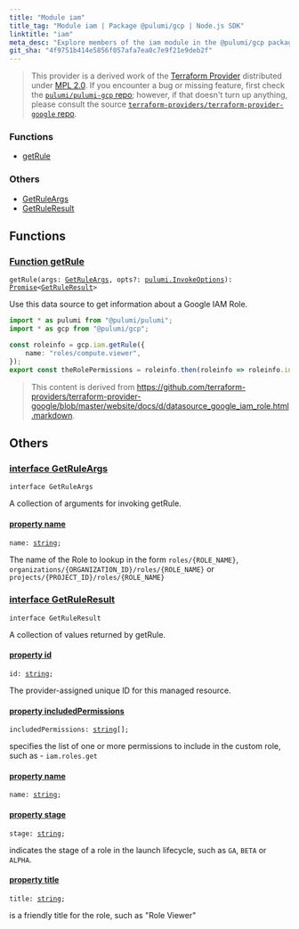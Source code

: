 ```yaml
---
title: "Module iam"
title_tag: "Module iam | Package @pulumi/gcp | Node.js SDK"
linktitle: "iam"
meta_desc: "Explore members of the iam module in the @pulumi/gcp package."
git_sha: "4f9751b414e5856f057afa7ea0c7e9f21e9deb2f"
---
```


<!-- WARNING: this page was generated by a tool. Do not edit it by hand. -->
<!-- To change it, please see https://github.com/pulumi/docs/tree/master/tools/tscdocgen. -->


> This provider is a derived work of the [Terraform Provider](https://github.com/terraform-providers/terraform-provider-google)
> distributed under [MPL 2.0](https://www.mozilla.org/en-US/MPL/2.0/). If you encounter a bug or missing feature,
> first check the [`pulumi/pulumi-gcp` repo](https://github.com/pulumi/pulumi-gcp/issues); however, if that doesn't turn up anything,
> please consult the source [`terraform-providers/terraform-provider-google` repo](https://github.com/terraform-providers/terraform-provider-google/issues).






<h3>Functions</h3>
<ul class="api">
    <li><a href="#getRule"><span class="symbol function"></span>getRule</a></li>
</ul>

<h3>Others</h3>
<ul class="api">
    <li><a href="#GetRuleArgs"><span class="symbol api"></span>GetRuleArgs</a></li>
    <li><a href="#GetRuleResult"><span class="symbol api"></span>GetRuleResult</a></li>
</ul>



<h2 id="functions">Functions</h2>
<h3 class="pdoc-module-header" id="getRule" data-link-title="getRule">
    <a href="https://github.com/pulumi/pulumi-gcp/blob/4f9751b414e5856f057afa7ea0c7e9f21e9deb2f/sdk/nodejs/iam/getRule.ts#L22">
        Function <strong>getRule</strong>
    </a>
</h3>


<pre class="highlight"><code><span class='kd'></span>getRule(args: <a href='#GetRuleArgs'>GetRuleArgs</a>, opts?: <a href='/docs/reference/pkg/nodejs/pulumi/pulumi/#InvokeOptions'>pulumi.InvokeOptions</a>): <a href='https://developer.mozilla.org/en-US/docs/Web/JavaScript/Reference/Global_Objects/Promise'>Promise</a>&lt;<a href='#GetRuleResult'>GetRuleResult</a>&gt;</code></pre>


Use this data source to get information about a Google IAM Role.

```typescript
import * as pulumi from "@pulumi/pulumi";
import * as gcp from "@pulumi/gcp";

const roleinfo = gcp.iam.getRule({
    name: "roles/compute.viewer",
});
export const theRolePermissions = roleinfo.then(roleinfo => roleinfo.includedPermissions);
```

> This content is derived from https://github.com/terraform-providers/terraform-provider-google/blob/master/website/docs/d/datasource_google_iam_role.html.markdown.


<h2 id="apis">Others</h2>
<h3 class="pdoc-module-header" id="GetRuleArgs" data-link-title="GetRuleArgs">
    <a href="https://github.com/pulumi/pulumi-gcp/blob/4f9751b414e5856f057afa7ea0c7e9f21e9deb2f/sdk/nodejs/iam/getRule.ts#L38">
        interface <strong>GetRuleArgs</strong>
    </a>
</h3>

<pre class="highlight"><code><span class='kr'>interface</span> <span class='nx'>GetRuleArgs</span></code></pre>

A collection of arguments for invoking getRule.

<h4 class="pdoc-member-header" id="GetRuleArgs-name">
<a class="pdoc-child-name" href="https://github.com/pulumi/pulumi-gcp/blob/4f9751b414e5856f057afa7ea0c7e9f21e9deb2f/sdk/nodejs/iam/getRule.ts#L42">property <b>name</b></a>
</h4>

<pre class="highlight"><code><span class='kd'></span>name: <span class='kd'><a href='https://developer.mozilla.org/en-US/docs/Web/JavaScript/Reference/Global_Objects/String'>string</a></span>;</code></pre>

The name of the Role to lookup in the form `roles/{ROLE_NAME}`, `organizations/{ORGANIZATION_ID}/roles/{ROLE_NAME}` or `projects/{PROJECT_ID}/roles/{ROLE_NAME}`

<h3 class="pdoc-module-header" id="GetRuleResult" data-link-title="GetRuleResult">
    <a href="https://github.com/pulumi/pulumi-gcp/blob/4f9751b414e5856f057afa7ea0c7e9f21e9deb2f/sdk/nodejs/iam/getRule.ts#L48">
        interface <strong>GetRuleResult</strong>
    </a>
</h3>

<pre class="highlight"><code><span class='kr'>interface</span> <span class='nx'>GetRuleResult</span></code></pre>

A collection of values returned by getRule.

<h4 class="pdoc-member-header" id="GetRuleResult-id">
<a class="pdoc-child-name" href="https://github.com/pulumi/pulumi-gcp/blob/4f9751b414e5856f057afa7ea0c7e9f21e9deb2f/sdk/nodejs/iam/getRule.ts#L65">property <b>id</b></a>
</h4>

<pre class="highlight"><code><span class='kd'></span>id: <span class='kd'><a href='https://developer.mozilla.org/en-US/docs/Web/JavaScript/Reference/Global_Objects/String'>string</a></span>;</code></pre>

The provider-assigned unique ID for this managed resource.

<h4 class="pdoc-member-header" id="GetRuleResult-includedPermissions">
<a class="pdoc-child-name" href="https://github.com/pulumi/pulumi-gcp/blob/4f9751b414e5856f057afa7ea0c7e9f21e9deb2f/sdk/nodejs/iam/getRule.ts#L52">property <b>includedPermissions</b></a>
</h4>

<pre class="highlight"><code><span class='kd'></span>includedPermissions: <span class='kd'><a href='https://developer.mozilla.org/en-US/docs/Web/JavaScript/Reference/Global_Objects/String'>string</a></span>[];</code></pre>

specifies the list of one or more permissions to include in the custom role, such as - `iam.roles.get`

<h4 class="pdoc-member-header" id="GetRuleResult-name">
<a class="pdoc-child-name" href="https://github.com/pulumi/pulumi-gcp/blob/4f9751b414e5856f057afa7ea0c7e9f21e9deb2f/sdk/nodejs/iam/getRule.ts#L53">property <b>name</b></a>
</h4>

<pre class="highlight"><code><span class='kd'></span>name: <span class='kd'><a href='https://developer.mozilla.org/en-US/docs/Web/JavaScript/Reference/Global_Objects/String'>string</a></span>;</code></pre>
<h4 class="pdoc-member-header" id="GetRuleResult-stage">
<a class="pdoc-child-name" href="https://github.com/pulumi/pulumi-gcp/blob/4f9751b414e5856f057afa7ea0c7e9f21e9deb2f/sdk/nodejs/iam/getRule.ts#L57">property <b>stage</b></a>
</h4>

<pre class="highlight"><code><span class='kd'></span>stage: <span class='kd'><a href='https://developer.mozilla.org/en-US/docs/Web/JavaScript/Reference/Global_Objects/String'>string</a></span>;</code></pre>

indicates the stage of a role in the launch lifecycle, such as `GA`, `BETA` or `ALPHA`.

<h4 class="pdoc-member-header" id="GetRuleResult-title">
<a class="pdoc-child-name" href="https://github.com/pulumi/pulumi-gcp/blob/4f9751b414e5856f057afa7ea0c7e9f21e9deb2f/sdk/nodejs/iam/getRule.ts#L61">property <b>title</b></a>
</h4>

<pre class="highlight"><code><span class='kd'></span>title: <span class='kd'><a href='https://developer.mozilla.org/en-US/docs/Web/JavaScript/Reference/Global_Objects/String'>string</a></span>;</code></pre>

is a friendly title for the role, such as "Role Viewer"

